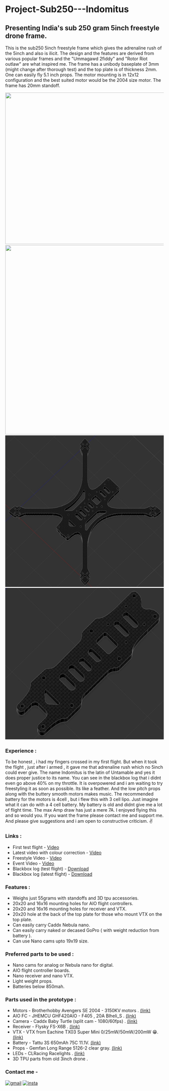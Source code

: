 # Project-Sub250---Indomitus

## Presenting India's sub 250 gram 5inch freestyle drone frame. 

This is the sub250 5inch freestyle frame which gives the adrenaline rush of the 5inch and also is ilicit. The design and the features are derived from various popular frames
and the "Ummagawd 2fiddy" and "Rotor Riot outlaw" are what inspired me. The frame has a unibody baseplate of 3mm (might change after thorough test) and the top plate is of thickness 2mm. One can easily fly 5.1 inch props. The motor mounting is in 12x12 configuration and the best suited motor would be the 2004 size motor. The frame has 20mm standoff.

<p align="center">
<img src="https://github.com/BlueBlaze6335/Project-Sub250---Indomitus/blob/main/Assets/DSC03077.jpg" width="720" height="480" >
<img src="https://github.com/BlueBlaze6335/Project-Sub250---Indomitus/blob/main/Assets/DSC03080.jpg" width="720" height="600" >
<img src="https://github.com/BlueBlaze6335/Project-Sub250---Indomitus/blob/main/Assets/bp.jpg" width="720" height="480" >
<img src="https://github.com/BlueBlaze6335/Project-Sub250---Indomitus/blob/main/Assets/tp.jpg" width="720" height="480" > 
</p> 

### Experience :

To be honest , i had my fingers crossed in my first flight. But when it took the flight , just after i armed , it gave me that adrenaline rush which no 5inch could ever give. The name Indomitus is the latin of Untamable and yes it does proper justice to its name. You can see in the blackbox log that i didnt even go above 40% on my throttle. It is overpowered and i am waiting to try freestyling it as soon as possible. Its like a feather. And the low pitch props along with the buttery smooth motors makes music. The recommended battery for the motors is 4cell , but i flew this with 3 cell lipo. Just imagine what it can do with a 4 cell battery. My battery is old and didnt give me a lot of flight time. The max Amp draw has just a mere 7A. I enjoyed flying this and so would you. If you want the frame please contact me and support me. And please give suggestions and i am open to constructive criticism. ✌️ 

### Links :

* First test flight - <a href="https://drive.google.com/file/d/1JNFzRM3muJlzONINMt8Tqo_ZxjrmnTQV/view?usp=sharing">Video</a>
* Latest video with colour correction - <a href="https://drive.google.com/file/d/1cSog0Enmj8_nftOVJzxGWln0ikH6BFNy/view?usp=sharing">Video</a>
* Freestyle Video - [Video](https://drive.google.com/file/d/1zYVeOd7DNXcSlSvEUaRAGYOV4umDHW1B/view?usp=sharing)
* Event Video - [Video](https://drive.google.com/file/d/19PzKbc2Oo8X94OzSVwCKTlm20AVTOIsg/view?usp=sharing)
* Blackbox log (test flight) - <a href="https://github.com/BlueBlaze6335/Project-Sub250---Indomitus/blob/main/Assets/Indomitus.BBL">Download</a>
* Blackbox log (latest flight) - <a href="https://github.com/BlueBlaze6335/Project-Sub250---Indomitus/blob/main/Assets/Flight.BBL">Download</a>

### Features :

* Weighs just 55grams with standoffs and 3D tpu accessories.
* 20x20 and 16x16 mounting holes for AIO flight controllers.
* 20x20 and 16x16 mounting holes for receiver and VTX.
* 20x20 hole at the back of the top plate for those who mount VTX on the top plate.
* Can easily carry Caddx Nebula nano.
* Can easily carry naked or decased GoPro ( with weight reduction from battery ).
* Can use Nano cams upto 19x19 size. 

### Preferred parts to be used :

* Nano cams for analog or Nebula nano for digital.
* AIO flight controller boards.
* Nano receiver and nano VTX.
* Light weight props.
* Batteries below 850mah.

### Parts used in the prototype :

* Motors - Brotherhobby Avengers SE 2004 - 3150KV motors . <a href="https://www.banggood.in/4-PCS-BrotherHobby-Avenger-SE-2004-3150KV-4S-Brushless-Motor-for-5-Inch-RC-Drone-FPV-Racing-p-1836766.html?cur_warehouse=CN&rmmds=search">(link)</a>
* AIO FC - JHEMCU GHF420AIO - F405 , 20A Blheli_S . <a href="https://www.banggood.in/20x20mm-JHEMCU-GHF420AIO-F4-OSD-Flight-Controller-w-or-5V-9V-BEC-and-Current-Sensor-AIO-20A-BL_S-2-6S-4In1-Brushless-ESC-Support-DJI-Air-Unit-for-RC-Drone-FPV-Racing-p-1745432.html?cur_warehouse=CN&rmmds=search">(link)</a>
* Camera - Caddx Baby Turtle (split cam - 1080/60fps) . <a href="https://rcmumbai.com/caddx-baby-turtle-whoop-version-black.html">(link)</a>
* Receiver - Flysky FS-X6B .  <a href="https://www.banggood.in/Flysky-X6B-2_4G-6CH-i-BUS-PPM-PWM-Receiver-for-AFHDS-i10-i6s-i6-i6x-i4x-Transmitter-p-1101513.html?cur_warehouse=CN&rmmds=search">(link)</a>
* VTX - VTX from Eachine TX03 Super Mini 0/25mW/50mW/200mW 😁. <a href="https://www.banggood.in/Eachine-TX03-NTSC-Super-Mini-0-or-25mW-or-50mW-or-200mW-Switchable-AIO-5_8G-72CH-VTX-600TVL-1-or-3-Cmos-FPV-Camera-p-1104884.html?cur_warehouse=CN&rmmds=search">(link)</a>
* Battery - Tattu 3S 650mAh 75C 11.1V. <a href="https://lipobattery.in/tattu-650mah-3s1p-75c-11-1v-lipo-battery-with-xt30-connector.html">(link)</a>
* Props - Gemfan Long Range 5126-2 clear gray. <a href="https://rcmumbai.com/gf-long-range-5126-2-blade-clear-gray-2mm.html">(link)</a>
* LEDs - CLRacing Racelights . <a href="https://rcmumbai.com/clracing-race-led-choose-your-color-and-size.html">(link)</a>
* 3D TPU parts from old 3inch drone .



### Contact me -
<p align="left">
<a href="pbanerjee0801@gmail.com"><img src='https://cdn.jsdelivr.net/npm/simple-icons@3.0.1/icons/gmail.svg' alt='gmail' height='20'></a>
<a href="https://www.instagram.com/blueblazefpv/"><img src='https://cdn.jsdelivr.net/npm/simple-icons@3.0.1/icons/instagram.svg' alt='insta' height='20'></a>
</p>


